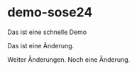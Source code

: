 # demo-sose24
Das ist eine schnelle Demo

Das ist eine Änderung.

Weiter Änderungen.
Noch eine Änderung.